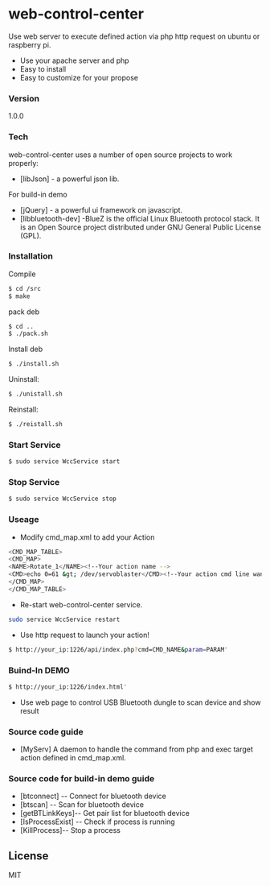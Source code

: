 # web-control-center

Use web server to execute defined action via php http request on ubuntu or raspberry pi.
- Use your apache server and php
- Easy to install
- Easy to customize for your propose

### Version
1.0.0

### Tech

web-control-center uses a number of open source projects to work properly:
* [libJson] - a powerful json lib.

For build-in demo
* [jQuery] - a powerful ui framework on javascript.
* [libbluetooth-dev] -BlueZ is the official Linux Bluetooth protocol stack. It is an Open Source project distributed under GNU General Public License (GPL).



### Installation

Compile
```sh
$ cd /src
$ make
```

pack deb
```sh
$ cd ..
$ ./pack.sh
```
Install deb
```sh
$ ./install.sh
```
Uninstall:
```sh
$ ./unistall.sh
```
Reinstall:
```sh
$ ./reistall.sh
```

### Start Service
```sh
$ sudo service WccService start 
```

### Stop Service
```sh
$ sudo service WccService stop 
```

### Useage
- Modify cmd_map.xml to add your Action 

```sh
<CMD_MAP_TABLE>
<CMD_MAP>
<NAME>Rotate_1</NAME><!--Your action name -->
<CMD>echo 0=61 &gt; /dev/servoblaster</CMD><!--Your action cmd line want to be exec-->
</CMD_MAP>
</CMD_MAP_TABLE>
```
- Re-start web-control-center service.
```sh
sudo service WccService restart 
```
- Use http request to launch your action!
```sh
$ http://your_ip:1226/api/index.php?cmd=CMD_NAME&param=PARAM'
```

### Buind-In DEMO
```sh
$ http://your_ip:1226/index.html'
```
- Use web page to control USB Bluetooth dungle to scan device and show result

### Source code guide 
- [MyServ] A daemon to handle the command from php and exec target action defined in cmd_map.xml. 

### Source code for build-in demo guide
- [btconnect] 
-- Connect for bluetooth device
- [btscan] --
Scan for bluetooth device
- [getBTLinkKeys]--
Get pair list for bluetooth device
- [IsProcessExist] --
Check if process is running
- [KillProcess]--
Stop a process



License
----
MIT

